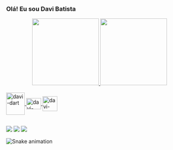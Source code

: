 ### Olá! Eu sou Davi Batista

<div align="center">
  <a href="https://github.com/davibatista1">
  <img height="180em" src="https://github-readme-stats.vercel.app/api?username=davibatista1&show_icons=true&theme=merko&include_all_commits=true&count_private=true"/>
  <img height="180em" src="https://github-readme-stats.vercel.app/api/top-langs/?username=davibatista1&layout=compact&langs_count=7&theme=merko"/>
</div>
<div style="display: inline_block"><br>
  <img align="center" alt="davi-dart" height="60" width="50" src="https://cdn.jsdelivr.net/gh/devicons/devicon/icons/dart/dart-original-wordmark.svg" />
  <img align="center" alt="davi-flutter" height="30" width="40" src="https://cdn.jsdelivr.net/gh/devicons/devicon/icons/flutter/flutter-original.svg" />
  <img align="center" alt="davi-java" height="40" width="40" src="https://cdn.jsdelivr.net/gh/devicons/devicon/icons/java/java-original-wordmark.svg" />
</div>

##
  
<div> 
  <a href= "https://www.instagram.com/davi.nci_" target="_blank"><img src="https://img.shields.io/badge/-Instagram-%23E4405F?style=for-the-badge&logo=instagram&logoColor=white" target="_blank"></a>
  <a href = "lbdavi1@gmail.com"><img src="https://img.shields.io/badge/-Gmail-%23333?style=for-the-badge&logo=gmail&logoColor=white" target="_blank"></a>
  <a href= "https://www.linkedin.com/in/davi-loffredo-batista-554976183" target="_blank"><img src="https://img.shields.io/badge/-LinkedIn-%230077B5?style=for-the-badge&logo=linkedin&logoColor=white" target="_blank"></a> 
 
  ![Snake animation](https://github.com/davibatista1/davibatista1/blob/output/github-contribution-grid-snake.svg)
 
</div>
